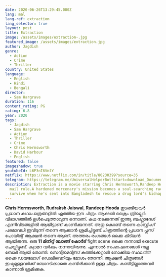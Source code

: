 ```yaml
---
date: 2020-06-26T13:29:45.000Z
lang: mal
lang-ref: extraction
lang_selector: true
layout: post
title: Extraction
image: /assets/images/extraction-.jpg
featured_image: /assets/images/extraction.jpg
author: Jagdish
genre:
  - Action
  - Crime
  - Thriller
country: United States
language:
  - English
  - Hindi
  - Bengali
director:
  - Sam Hargrave
duration: 116
content_rating: PG
rating: 6.8
year: 2020
tags:
  - Jagdish
  - Sam Hargrave
  - Action
  - Thriller
  - Crime
  - Chris Hermsworth
  - David Harbour
  - English
featured: false
imageshadow: true
youtubeId: L6P3nI6VnlY
netflix: https://www.netflix.com/in/title/80230399?source=35
telegram: https://telegram.me/UniversalHelperBot?start=download_Document_627
description: Extraction is a movie starring Chris Hermsworth,Randeep Hooda on
  mail role.A hardened mercenary's mission becomes a soul-searching race to
  survive when he's sent into Bangladesh to rescue a drug lord's kidnapped son.
---
```

**Chris Hermsworth**, **Rudraksh Jaiswal**, **Randeep Hooda** തുടങ്ങിയവർ പ്രധാന കഥാപാത്രങ്ങളിൽ എത്തിയ ഈ ചിത്രം ആക്ഷൻ ക്രൈം ത്രില്ലെർ വിഭാഗത്തിൽ ഉൾപെടുത്താവുന്ന ഒന്നാണ്.
കഥ നടക്കുന്നത് ഇന്ത്യ ബംഗ്ലാദേശ് എന്നിവിടങ്ങളിൽ ആയിട്ടാണ് കാണിക്കുന്നത്. അതു കൊണ്ട് തന്നെ കാസ്റ്റിംഗ് പരമാവധി ഇവിടുന്ന് തന്നെ ആക്കാൻ ശ്രമിച്ചിട്ടുണ്ട്.ചിത്രത്തിന്റെ പ്രധാന പ്ലസ് പോയിന്റ് ആക്ഷൻ തന്നെ ആണ്. അത്തരം രംഗങ്ങൾ ഒക്കെ കിടിലൻ  ആയിരുന്നു. ഒരു **11 മിനിറ്റ് ലോങ്ങ്‌ ഷോർട്** fight scene ഒക്കെ നന്നായി execute ചെയ്തിട്ടുണ്ട്.
ക്യാമറ വർക്കും നന്നായിരുന്നു. എന്നാൽ സംഭാഷണങ്ങൾ നല്ല ബോർ ആയി തോന്നി. സെന്റിമെന്റ്സ് കുത്തിക്കേറ്റാൻ നോക്കിയ സ്ഥലത്ത് ഒക്കെ ഡയലോഗ് ഡെലിവെറിയും മോശം തോന്നി.
ആക്ഷൻ ചിത്രങ്ങൾ ഇഷ്ടമുള്ളവർക്ക് ബോറടിക്കാതെ കണ്ടിരിക്കാൻ ഉള്ള ചിത്രം. കണ്ടിട്ടില്ലാത്തവർ കാണാൻ ശ്രമിക്കുക.